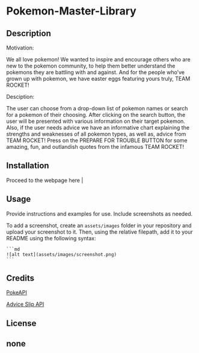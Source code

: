 # Pokemon-Master-Library

## Description

Motivation:

We all love pokemon! We wanted to inspire and encourage others who are new to the pokemon community, to help them better understand the pokemons they are battling with and against. And for the people who’ve grown up with pokemon, we have easter eggs featuring yours truly, TEAM ROCKET!

Desciption:

The user can choose from a drop-down list of pokemon names or search for a pokemon of their choosing. After clicking on the search button, the user will be presented with various information on their target pokemon. Also, if the user needs advice we have an informative chart explaining the strengths and weaknesses of all pokemon types, as well as, advice from TEAM ROCKET! Press on the PREPARE FOR TROUBLE BUTTON for some amazing, fun, and outlandish quotes from the infamous TEAM ROCKET!

## Installation

Proceed to the webpage here | []()

## Usage

Provide instructions and examples for use. Include screenshots as needed.

To add a screenshot, create an `assets/images` folder in your repository and upload your screenshot to it. Then, using the relative filepath, add it to your README using the following syntax:

    ```md
    ![alt text](assets/images/screenshot.png)
    ```

## Credits

[PokeAPI](https://pokeapi.co/)

[Advice Slip API](https://api.adviceslip.com/)


## License
none
---
